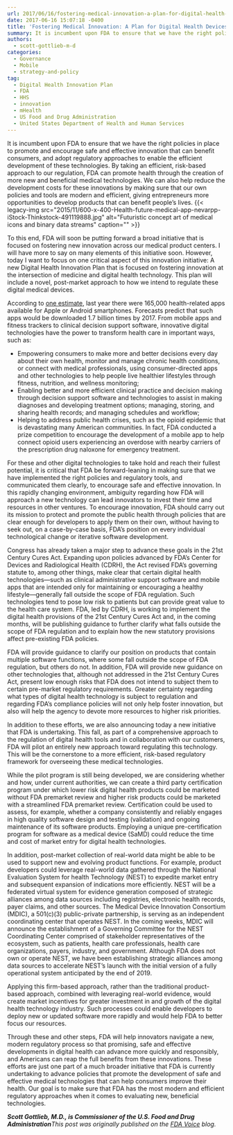 ```yaml
---
url: 2017/06/16/fostering-medical-innovation-a-plan-for-digital-health-devices.md
date: 2017-06-16 15:07:18 -0400
title: 'Fostering Medical Innovation: A Plan for Digital Health Devices'
summary: It is incumbent upon FDA to ensure that we have the right policies in place to promote and encourage safe and effective innovation that can benefit consumers, and adopt regulatory approaches to enable the efficient development of these technologies. By taking an efficient, risk-based approach to our regulation, FDA can promote health through the creation
authors:
  - scott-gottlieb-m-d
categories:
  - Governance
  - Mobile
  - strategy-and-policy
tag:
  - Digital Health Innovation Plan
  - FDA
  - HHS
  - innovation
  - mHealth
  - US Food and Drug Administration
  - United States Department of Health and Human Services
---
```


It is incumbent upon FDA to ensure that we have the right policies in place to promote and encourage safe and effective innovation that can benefit consumers, and adopt regulatory approaches to enable the efficient development of these technologies. By taking an efficient, risk-based approach to our regulation, FDA can promote health through the creation of more new and beneficial medical technologies. We can also help reduce the development costs for these innovations by making sure that our own policies and tools are modern and efficient, giving entrepreneurs more opportunities to develop products that can benefit people’s lives. {{< legacy-img src="2015/11/600-x-400-Health-future-medical-app-nevarpp-iStock-Thinkstock-491119888.jpg" alt="Futuristic concept art of medical icons and binary data streams" caption="" >}} 

To this end, FDA will soon be putting forward a broad initiative that is focused on fostering new innovation across our medical product centers. I will have more to say on many elements of this initiative soon. However, today I want to focus on one critical aspect of this innovation initiative: A new Digital Health Innovation Plan that is focused on fostering innovation at the intersection of medicine and digital health technology. This plan will include a novel, post-market approach to how we intend to regulate these digital medical devices.

According to [one estimate](http://www.economist.com/news/business/21694523-mobile-health-apps-are-becoming-more-capable-and-potentially-rather-useful-things-are-looking), last year there were 165,000 health-related apps available for Apple or Android smartphones. Forecasts predict that such apps would be downloaded 1.7 billion times by 2017. From mobile apps and fitness trackers to clinical decision support software, innovative digital technologies have the power to transform health care in important ways, such as:

  * Empowering consumers to make more and better decisions every day about their own health, monitor and manage chronic health conditions, or connect with medical professionals, using  consumer-directed apps and other technologies to  help people live healthier lifestyles through fitness, nutrition, and wellness monitoring;
  * Enabling better and more efficient clinical practice and decision making through decision support software and technologies to assist in making diagnoses and developing treatment options; managing, storing, and sharing health records; and managing schedules and workflow;
  * Helping to address public health crises, such as the opioid epidemic that is devastating many American communities. In fact, FDA conducted a prize competition to encourage the development of a mobile app to help connect opioid users experiencing an overdose with nearby carriers of the prescription drug naloxone for emergency treatment.

For these and other digital technologies to take hold and reach their fullest potential, it is critical that FDA be forward-leaning in making sure that we have implemented the right policies and regulatory tools, and communicated them clearly, to encourage safe and effective innovation. In this rapidly changing environment, ambiguity regarding how FDA will approach a new technology can lead innovators to invest their time and resources in other ventures. To encourage innovation, FDA should carry out its mission to protect and promote the public health through policies that are clear enough for developers to apply them on their own, without having to seek out, on a case-by-case basis, FDA’s position on every individual technological change or iterative software development.

Congress has already taken a major step to advance these goals in the 21st Century Cures Act. Expanding upon policies advanced by FDA’s Center for Devices and Radiological Health (CDRH), the Act revised FDA’s governing statute to, among other things, make clear that certain digital health technologies—such as clinical administrative support software and mobile apps that are intended only for maintaining or encouraging a healthy lifestyle—generally fall outside the scope of FDA regulation. Such technologies tend to pose low risk to patients but can provide great value to the health care system. FDA, led by CDRH, is working to implement the digital health provisions of the 21st Century Cures Act and, in the coming months, will be publishing guidance to further clarify what falls outside the scope of FDA regulation and to explain how the new statutory provisions affect pre-existing FDA policies.

FDA will provide guidance to clarify our position on products that contain multiple software functions, where some fall outside the scope of FDA regulation, but others do not. In addition, FDA will provide new guidance on other technologies that, although not addressed in the 21st Century Cures Act, present low enough risks that FDA does not intend to subject them to certain pre-market regulatory requirements. Greater certainty regarding what types of digital health technology is subject to regulation and regarding FDA’s compliance policies will not only help foster innovation, but also will help the agency to devote more resources to higher risk priorities.

In addition to these efforts, we are also announcing today a new initiative that FDA is undertaking. This fall, as part of a comprehensive approach to the regulation of digital health tools and in collaboration with our customers, FDA will pilot an entirely new approach toward regulating this technology. This will be the cornerstone to a more efficient, risk-based regulatory framework for overseeing these medical technologies.

While the pilot program is still being developed, we are considering whether and how, under current authorities, we can create a third party certification program under which lower risk digital health products could be marketed without FDA premarket review and higher risk products could be marketed with a streamlined FDA premarket review. Certification could be used to assess, for example, whether a company consistently and reliably engages in high quality software design and testing (validation) and ongoing maintenance of its software products. Employing a unique pre-certification program for software as a medical device (SaMD) could reduce the time and cost of market entry for digital health technologies.

In addition, post-market collection of real-world data might be able to be used to support new and evolving product functions. For example, product developers could leverage real-world data gathered through the National Evaluation System for health Technology (NEST) to expedite market entry and subsequent expansion of indications more efficiently. NEST will be a federated virtual system for evidence generation composed of strategic alliances among data sources including registries, electronic health records, payer claims, and other sources. The Medical Device Innovation Consortium (MDIC), a 501(c)(3) public-private partnership, is serving as an independent coordinating center that operates NEST. In the coming weeks, MDIC will announce the establishment of a Governing Committee for the NEST Coordinating Center comprised of stakeholder representatives of the ecosystem, such as patients, health care professionals, health care organizations, payers, industry, and government. Although FDA does not own or operate NEST, we have been establishing strategic alliances among data sources to accelerate NEST’s launch with the initial version of a fully operational system anticipated by the end of 2019.

Applying this firm-based approach, rather than the traditional product-based approach, combined with leveraging real-world evidence, would create market incentives for greater investment in and growth of the digital health technology industry. Such processes could enable developers to deploy new or updated software more rapidly and would help FDA to better focus our resources.

Through these and other steps, FDA will help innovators navigate a new, modern regulatory process so that promising, safe and effective developments in digital health can advance more quickly and responsibly, and Americans can reap the full benefits from these innovations. These efforts are just one part of a much broader initiative that FDA is currently undertaking to advance policies that promote the development of safe and effective medical technologies that can help consumers improve their health. Our goal is to make sure that FDA has the most modern and efficient regulatory approaches when it comes to evaluating new, beneficial technologies.

**_Scott Gottlieb, M.D., is Commissioner of the U.S. Food and Drug Administration_**_This post was originally published on the [FDA Voice](https://blogs.fda.gov/fdavoice/index.php/2017/06/fostering-medical-innovation-a-plan-for-digital-health-devices/) blog._